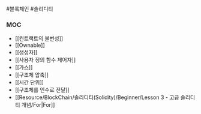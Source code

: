 ---
---

#블록체인 #솔리디티 

### MOC
+ [[컨트랙트의 불변성]]
+ [[Ownable]]
+ [[생성자]]
+ [[사용자 정의 함수 제어자]]
+ [[가스]]
+ [[구조체 압축]]
+ [[시간 단위]]
+ [[구조체를 인수로 전달]]
+ [[Resource/BlockChain/솔리디티(Solidity)/Beginner/Lesson 3 - 고급 솔리디티 개념/For|For]]